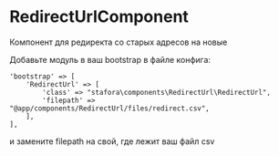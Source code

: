 # RedirectUrlComponent

Компонент для редиректа со старых адресов на новые

Добавьте модуль в ваш bootstrap в файле конфига: 
```
'bootstrap' => [
    'RedirectUrl' => [
        'class' => "stafora\components\RedirectUrl\RedirectUrl",
        'filepath' => "@app/components/RedirectUrl/files/redirect.csv",
    ],
],
```
и замените filepath на свой, где лежит ваш файл csv

